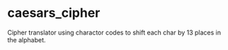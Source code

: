 # caesars_cipher
Cipher translator using charactor codes to shift each char by 13 places in the alphabet.
